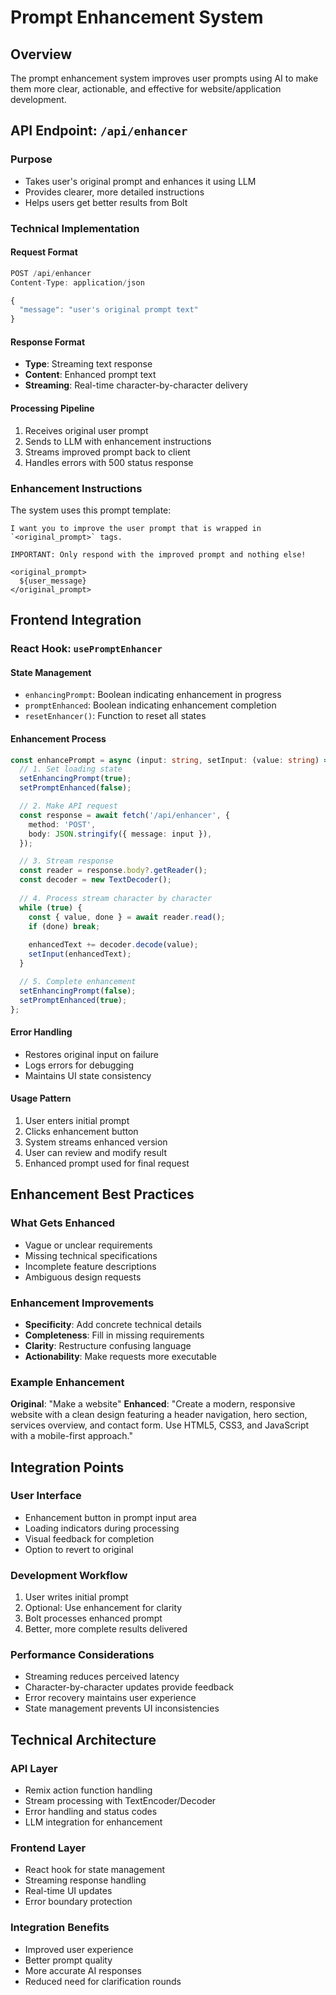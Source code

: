 # Prompt Enhancement System

## Overview
The prompt enhancement system improves user prompts using AI to make them more clear, actionable, and effective for website/application development.

## API Endpoint: `/api/enhancer`

### Purpose
- Takes user's original prompt and enhances it using LLM
- Provides clearer, more detailed instructions
- Helps users get better results from Bolt

### Technical Implementation

#### Request Format
```typescript
POST /api/enhancer
Content-Type: application/json

{
  "message": "user's original prompt text"
}
```

#### Response Format
- **Type**: Streaming text response
- **Content**: Enhanced prompt text
- **Streaming**: Real-time character-by-character delivery

#### Processing Pipeline
1. Receives original user prompt
2. Sends to LLM with enhancement instructions
3. Streams improved prompt back to client
4. Handles errors with 500 status response

### Enhancement Instructions
The system uses this prompt template:
```
I want you to improve the user prompt that is wrapped in `<original_prompt>` tags.

IMPORTANT: Only respond with the improved prompt and nothing else!

<original_prompt>
  ${user_message}
</original_prompt>
```

## Frontend Integration

### React Hook: `usePromptEnhancer`

#### State Management
- `enhancingPrompt`: Boolean indicating enhancement in progress
- `promptEnhanced`: Boolean indicating enhancement completion
- `resetEnhancer()`: Function to reset all states

#### Enhancement Process
```typescript
const enhancePrompt = async (input: string, setInput: (value: string) => void) => {
  // 1. Set loading state
  setEnhancingPrompt(true);
  setPromptEnhanced(false);

  // 2. Make API request
  const response = await fetch('/api/enhancer', {
    method: 'POST',
    body: JSON.stringify({ message: input }),
  });

  // 3. Stream response
  const reader = response.body?.getReader();
  const decoder = new TextDecoder();
  
  // 4. Process stream character by character
  while (true) {
    const { value, done } = await reader.read();
    if (done) break;
    
    enhancedText += decoder.decode(value);
    setInput(enhancedText);
  }

  // 5. Complete enhancement
  setEnhancingPrompt(false);
  setPromptEnhanced(true);
};
```

#### Error Handling
- Restores original input on failure
- Logs errors for debugging
- Maintains UI state consistency

#### Usage Pattern
1. User enters initial prompt
2. Clicks enhancement button
3. System streams enhanced version
4. User can review and modify result
5. Enhanced prompt used for final request

## Enhancement Best Practices

### What Gets Enhanced
- Vague or unclear requirements
- Missing technical specifications
- Incomplete feature descriptions
- Ambiguous design requests

### Enhancement Improvements
- **Specificity**: Add concrete technical details
- **Completeness**: Fill in missing requirements
- **Clarity**: Restructure confusing language
- **Actionability**: Make requests more executable

### Example Enhancement
**Original**: "Make a website"
**Enhanced**: "Create a modern, responsive website with a clean design featuring a header navigation, hero section, services overview, and contact form. Use HTML5, CSS3, and JavaScript with a mobile-first approach."

## Integration Points

### User Interface
- Enhancement button in prompt input area
- Loading indicators during processing
- Visual feedback for completion
- Option to revert to original

### Development Workflow
1. User writes initial prompt
2. Optional: Use enhancement for clarity
3. Bolt processes enhanced prompt
4. Better, more complete results delivered

### Performance Considerations
- Streaming reduces perceived latency
- Character-by-character updates provide feedback
- Error recovery maintains user experience
- State management prevents UI inconsistencies

## Technical Architecture

### API Layer
- Remix action function handling
- Stream processing with TextEncoder/Decoder
- Error handling and status codes
- LLM integration for enhancement

### Frontend Layer
- React hook for state management
- Streaming response handling
- Real-time UI updates
- Error boundary protection

### Integration Benefits
- Improved user experience
- Better prompt quality
- More accurate AI responses
- Reduced need for clarification rounds